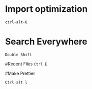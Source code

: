# Import optimization
`ctrl-alt-O `

# Search Everywhere
`Double Shift`

#Recent Files
`Ctrl E`

#Make Prettier

`Ctrl alt l`

